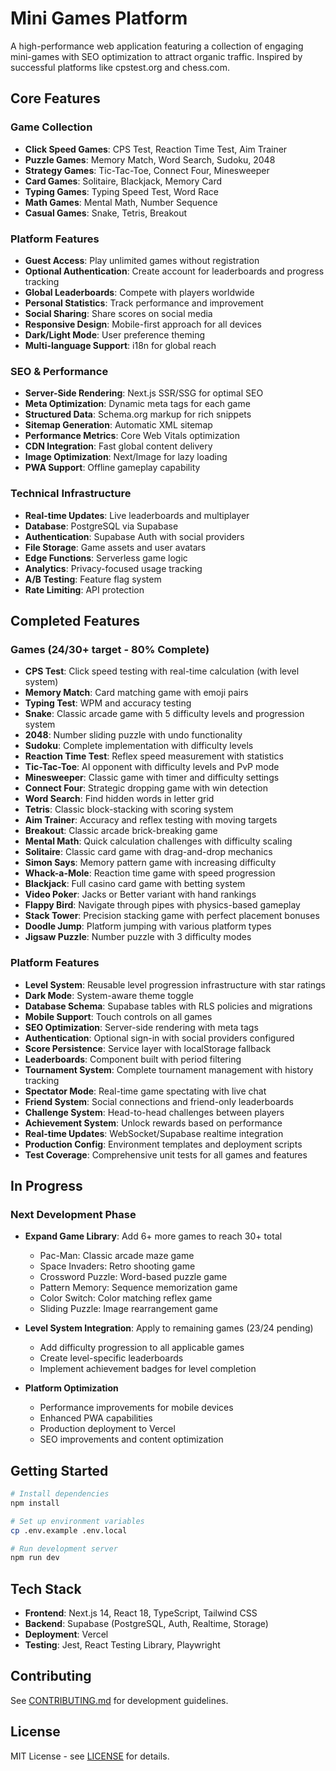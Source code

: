 # Mini Games Platform

A high-performance web application featuring a collection of engaging mini-games with SEO optimization to attract organic traffic. Inspired by successful platforms like cpstest.org and chess.com.

## Core Features

### Game Collection
- **Click Speed Games**: CPS Test, Reaction Time Test, Aim Trainer
- **Puzzle Games**: Memory Match, Word Search, Sudoku, 2048
- **Strategy Games**: Tic-Tac-Toe, Connect Four, Minesweeper
- **Card Games**: Solitaire, Blackjack, Memory Card
- **Typing Games**: Typing Speed Test, Word Race
- **Math Games**: Mental Math, Number Sequence
- **Casual Games**: Snake, Tetris, Breakout

### Platform Features
- **Guest Access**: Play unlimited games without registration
- **Optional Authentication**: Create account for leaderboards and progress tracking
- **Global Leaderboards**: Compete with players worldwide
- **Personal Statistics**: Track performance and improvement
- **Social Sharing**: Share scores on social media
- **Responsive Design**: Mobile-first approach for all devices
- **Dark/Light Mode**: User preference theming
- **Multi-language Support**: i18n for global reach

### SEO & Performance
- **Server-Side Rendering**: Next.js SSR/SSG for optimal SEO
- **Meta Optimization**: Dynamic meta tags for each game
- **Structured Data**: Schema.org markup for rich snippets
- **Sitemap Generation**: Automatic XML sitemap
- **Performance Metrics**: Core Web Vitals optimization
- **CDN Integration**: Fast global content delivery
- **Image Optimization**: Next/Image for lazy loading
- **PWA Support**: Offline gameplay capability

### Technical Infrastructure
- **Real-time Updates**: Live leaderboards and multiplayer
- **Database**: PostgreSQL via Supabase
- **Authentication**: Supabase Auth with social providers
- **File Storage**: Game assets and user avatars
- **Edge Functions**: Serverless game logic
- **Analytics**: Privacy-focused usage tracking
- **A/B Testing**: Feature flag system
- **Rate Limiting**: API protection

## Completed Features

### Games (24/30+ target - 80% Complete)
- **CPS Test**: Click speed testing with real-time calculation (with level system)
- **Memory Match**: Card matching game with emoji pairs
- **Typing Test**: WPM and accuracy testing
- **Snake**: Classic arcade game with 5 difficulty levels and progression system
- **2048**: Number sliding puzzle with undo functionality
- **Sudoku**: Complete implementation with difficulty levels
- **Reaction Time Test**: Reflex speed measurement with statistics
- **Tic-Tac-Toe**: AI opponent with difficulty levels and PvP mode
- **Minesweeper**: Classic game with timer and difficulty settings
- **Connect Four**: Strategic dropping game with win detection
- **Word Search**: Find hidden words in letter grid
- **Tetris**: Classic block-stacking with scoring system
- **Aim Trainer**: Accuracy and reflex testing with moving targets
- **Breakout**: Classic arcade brick-breaking game
- **Mental Math**: Quick calculation challenges with difficulty scaling
- **Solitaire**: Classic card game with drag-and-drop mechanics
- **Simon Says**: Memory pattern game with increasing difficulty
- **Whack-a-Mole**: Reaction time game with speed progression
- **Blackjack**: Full casino card game with betting system
- **Video Poker**: Jacks or Better variant with hand rankings
- **Flappy Bird**: Navigate through pipes with physics-based gameplay
- **Stack Tower**: Precision stacking game with perfect placement bonuses
- **Doodle Jump**: Platform jumping with various platform types
- **Jigsaw Puzzle**: Number puzzle with 3 difficulty modes

### Platform Features
- **Level System**: Reusable level progression infrastructure with star ratings
- **Dark Mode**: System-aware theme toggle
- **Database Schema**: Supabase tables with RLS policies and migrations
- **Mobile Support**: Touch controls on all games
- **SEO Optimization**: Server-side rendering with meta tags
- **Authentication**: Optional sign-in with social providers configured
- **Score Persistence**: Service layer with localStorage fallback
- **Leaderboards**: Component built with period filtering
- **Tournament System**: Complete tournament management with history tracking
- **Spectator Mode**: Real-time game spectating with live chat
- **Friend System**: Social connections and friend-only leaderboards
- **Challenge System**: Head-to-head challenges between players
- **Achievement System**: Unlock rewards based on performance
- **Real-time Updates**: WebSocket/Supabase realtime integration
- **Production Config**: Environment templates and deployment scripts
- **Test Coverage**: Comprehensive unit tests for all games and features

## In Progress

### Next Development Phase
- **Expand Game Library**: Add 6+ more games to reach 30+ total
  - Pac-Man: Classic arcade maze game
  - Space Invaders: Retro shooting game
  - Crossword Puzzle: Word-based puzzle game
  - Pattern Memory: Sequence memorization game
  - Color Switch: Color matching reflex game
  - Sliding Puzzle: Image rearrangement game
  
- **Level System Integration**: Apply to remaining games (23/24 pending)
  - Add difficulty progression to all applicable games
  - Create level-specific leaderboards
  - Implement achievement badges for level completion
  
- **Platform Optimization**
  - Performance improvements for mobile devices
  - Enhanced PWA capabilities
  - Production deployment to Vercel
  - SEO improvements and content optimization

## Getting Started

```bash
# Install dependencies
npm install

# Set up environment variables
cp .env.example .env.local

# Run development server
npm run dev
```

## Tech Stack

- **Frontend**: Next.js 14, React 18, TypeScript, Tailwind CSS
- **Backend**: Supabase (PostgreSQL, Auth, Realtime, Storage)
- **Deployment**: Vercel
- **Testing**: Jest, React Testing Library, Playwright

## Contributing

See [CONTRIBUTING.md](CONTRIBUTING.md) for development guidelines.

## License

MIT License - see [LICENSE](LICENSE) for details.